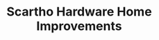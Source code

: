 ---
title: "Scartho Hardware Home Improvements"
url: /grimsby/scartho-hardware-home-improvements/
shop: Eisenwaren
---